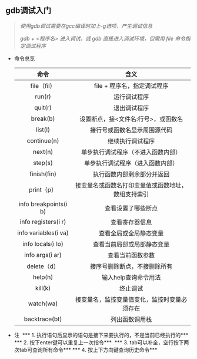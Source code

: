 ## gdb调试入门
> *使用gdb调试需要在gcc编译时加上-g选项，产生调试信息*
>
> *gdb  + <程序名> 进入调试，或 gdb 直接进入调试环境，但需用 file 命令指定调试程序*

- 命令总览

  |         命令          |                        含义                        |
  | :-------------------: | :------------------------------------------------: |
  |      file（fil）      |            file + 程序名，指定调试程序             |
  |        run(r)         |                    运行调试程序                    |
  |        quit(r)        |                    退出调试程序                    |
  |       break(b)        |        设置断点，接\<文件名:行号>，或函数名        |
  |        list(l)        |            接行号或函数名显示周围源代码            |
  |      continue(n)      |                  继续执行调试程序                  |
  |        next(n)        |         单步执行调试程序（不进入函数内部）         |
  |        step(s)        |          单步执行调试程序（进入函数内部）          |
  |      finish(fin)      |             执行函数内部剩余部分并返回             |
  |      print（p）       | 接变量名或函数名打印变量值或函数地址，数组支持索引 |
  | info breakpoints(i b) |                 查看设置了哪些断点                 |
  |  info registers(i r)  |                   查看寄存器信息                   |
  | info variables(i va)  |               查看全局或全局静态变量               |
  |   info locals(i lo)   |             查看当前局部或局部静态变量             |
  |    info args(i ar)    |                  查看当前函数参数                  |
  |      delete（d）      |            接序号删除断点，不接删除所有            |
  |        help(h)        |                输入help查询命令用法                |
  |        kill(k)        |                      终止调试                      |
  |       watch(wa)       |    接变量名，监控变量值变化，监控时变量必须存在    |
  |     backtrace(bt)     |                   列出函数调用栈                   |


- 注
​	***  1. 执行语句后显示的语句是接下来要执行的，不是当前已经执行的***
​	***  2. 按下enter键可以重复上一次指令***
​	 *** 3. tab可以补全，空行按下两次tab可查询所有命令***
*** 	 4. 按上下方向键查询历史命令***



